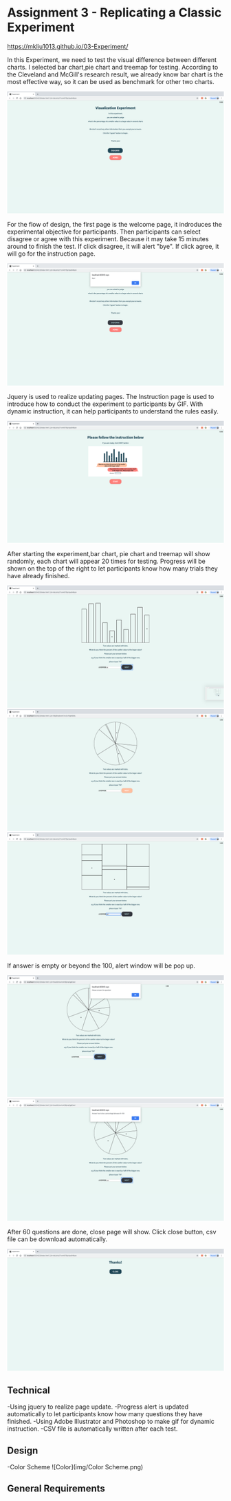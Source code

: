 Assignment 3 - Replicating a Classic Experiment  
===

https://mkliu1013.github.io/03-Experiment/

In this Experiment, we need to test the visual difference between different charts. I selected bar chart,pie chart and treemap
for testing. According to the Cleveland and McGill's research result, we already know bar chart is the most effective way, so it can be used as benchmark for other two charts.

![welcome](img/Welcome.png)

For the flow of design, the first page is the welcome page, it indroduces the experimental objective for participants. Then participants can select disagree or agree with this experiment. Because it may take 15 minutes around to finish the test. If click disagree, it will alert "bye". If click agree, it will go for the instruction page.

![disagree](img/Disagree.png)

Jquery is used to realize updating pages. The Instruction page is used to introduce how to conduct the experiment to participants by GIF. With dynamic instruction, it can help participants to understand the rules easily.

![instruction](img/Instruction.png)

After starting the experiment,bar chart, pie chart and treemap will show randomly, each chart will appear 20 times for testing. Progress will be shown on the top of the right to let participants know how many trials they have already finished.

![bar](img/Bar.png)
![pie](img/Pie.png)
![treemap](img/Treemap.png)

If answer is empty or beyond the 100, alert window will be pop up.

![empty](img/Empty.png)
![beyond](img/Beyond.png)

After 60 questions are done, close page will show. Click close button, csv file can be download automatically. 

![close](img/Close.png)


## Technical

-Using jquery to realize page update.
-Progress alert is updated automatically to let participants know how many questions they have finished.
-Using Adobe Illustrator and Photoshop to make gif for dynamic instruction.
-CSV file is automatically written after each test.

## Design
-Color Scheme
![Color](img/Color Scheme.png)

## General Requirements





